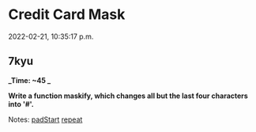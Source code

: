 # Credit Card Mask

2022-02-21, 10:35:17 p.m.

## 7kyu

**_Time: ~45 _**

**Write a function maskify, which changes all but the last four characters into '#'.**

Notes:
[padStart](https://developer.mozilla.org/en-US/docs/Web/JavaScript/Reference/Global_Objects/String/padStart)
[repeat](https://developer.mozilla.org/en-US/docs/Web/JavaScript/Reference/Global_Objects/String/repeat)
